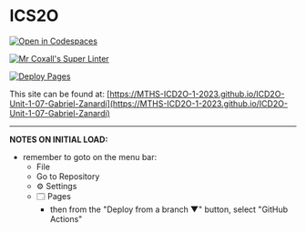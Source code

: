 # ICS2O

[![Open in Codespaces](https://classroom.github.com/assets/launch-codespace-7f7980b617ed060a017424585567c406b6ee15c891e84e1186181d67ecf80aa0.svg)](https://classroom.github.com/open-in-codespaces?assignment_repo_id=14082568)

[![Mr Coxall's Super Linter](https://github.com/MTHS-ICD2O-1-2023/ICD2O-Unit-1-07-Gabriel-Zanardi/workflows/Mr%20Coxall's%20Super%20Linter/badge.svg)](https://github.com/MTHS-ICD2O-1-2023/ICD2O-Unit-1-07-Gabriel-Zanardi/actions)

[![Deploy Pages](https://github.com/MTHS-ICD2O-1-2023/ICD2O-Unit-1-07-Gabriel-Zanardi/workflows/Deploy%20Pages/badge.svg)](https://github.com/MTHS-ICD2O-1-2023/ICD2O-Unit-1-07-Gabriel-Zanardi/actions)

This site can be found at: [https://MTHS-ICD2O-1-2023.github.io/ICD2O-Unit-1-07-Gabriel-Zanardi](https://MTHS-ICD2O-1-2023.github.io/ICD2O-Unit-1-07-Gabriel-Zanardi)

---

**NOTES ON INITIAL LOAD:**
- remember to goto on the menu bar:
  - File
  - Go to Repository
  - ⚙ Settings
  - 🗔 Pages
    - then from the "Deploy from a branch ▼" button, select "GitHub Actions"
